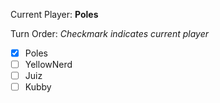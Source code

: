Current Player: **Poles**

Turn Order: *Checkmark indicates current player*
- [x] Poles
- [ ] YellowNerd
- [ ] Juiz
- [ ] Kubby
